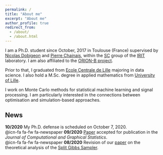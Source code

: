 ```yaml
---
permalink: /
title: "About me"
excerpt: "About me"
author_profile: true
redirect_from: 
  - /about/
  - /about.html
---
```


I am a Ph.D. student since October, 2017 in Toulouse (France) supervised by [Nicolas Dobigeon](http://dobigeon.perso.enseeiht.fr/index.html) and [Pierre Chainais](http://pierrechainais.ec-lille.fr), within the [SC](http://sc.enseeiht.fr/) group of the [IRIT](https://www.irit.fr/) laboratory.
I am also affiliated to the [ORION-B project](https://www.iram.fr/~pety/ORION-B/).

Prior to that, I graduated from [Ecole Centrale de Lille](http://centralelille.fr/) majoring in data science. 
I also hold a M.Sc. degree in applied mathematics from [University of Lille](http://www.univ-lille1.fr/home/).

I work on Monte Carlo methods for statistical machine learning and signal processing. I am particularly interested in the connections between optimisation and simulation-based approaches.

## News 
<i class="fas fa-fw fa-calendar-plus"></i> **10/2020** My Ph.D. defense is scheduled on October 7, 2020.  
@icn-fa fa-fw fa-newspaper **09/2020** [Paper](https://arxiv.org/abs/1902.05754) accepted for publication in the *Journal of Computational and Graphical Statistics*.  
@icn-fa fa-fw fa-newspaper **08/2020** Revision of our [paper](https://arxiv.org/abs/1905.11937) on the theoretical analysis of the [Split Gibbs Sampler](https://ieeexplore.ieee.org/document/8625467/").  
